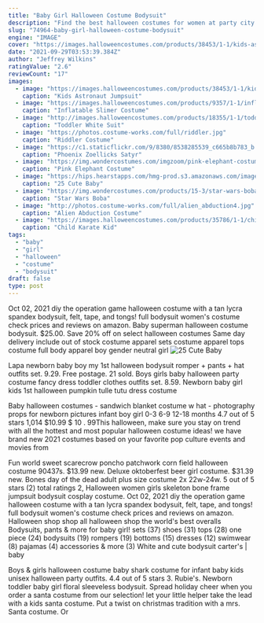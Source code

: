 ```yaml
---
title: "Baby Girl Halloween Costume Bodysuit"
description: "Find the best halloween costumes for women at party city. Find fun, fierce and flirty costume ideas for women at party city! whether youre getting ready for halloween, costume parties or a convention, our selection of female halloween"
slug: "74964-baby-girl-halloween-costume-bodysuit"
engine: "IMAGE"
cover: "https://images.halloweencostumes.com/products/38453/1-1/kids-astronaut-jumpsuit.jpg"
date: "2021-09-29T03:53:39.384Z"
author: "Jeffrey Wilkins"
ratingValue: "2.6"
reviewCount: "17"
images:
  - image: "https://images.halloweencostumes.com/products/38453/1-1/kids-astronaut-jumpsuit.jpg"
    caption: "Kids Astronaut Jumpsuit"
  - image: "https://images.halloweencostumes.com/products/9357/1-1/inflatable-slimer-costume.jpg"
    caption: "Inflatable Slimer Costume"
  - image: "http://images.halloweencostumes.com/products/18355/1-1/toddler-white-suit-costume.jpg"
    caption: "Toddler White Suit"
  - image: "https://photos.costume-works.com/full/riddler.jpg"
    caption: "Riddler Costume"
  - image: "https://c1.staticflickr.com/9/8380/8538285539_c665b8b783_b.jpg"
    caption: "Phoenix Zoellicks Satyr"
  - image: "https://img.wondercostumes.com/imgzoom/pink-elephant-costume-70160.jpg"
    caption: "Pink Elephant Costume"
  - image: "https://hips.hearstapps.com/hmg-prod.s3.amazonaws.com/images/baby-hedgehog-costume-1532550257.jpg?crop=0.6969124133585382xw:1xh;center,top&resize=768:*"
    caption: "25 Cute Baby"
  - image: "https://img.wondercostumes.com/products/15-3/star-wars-boba-fett-bodysuit-costume.jpg"
    caption: "Star Wars Boba"
  - image: "http://photos.costume-works.com/full/alien_abduction4.jpg"
    caption: "Alien Abduction Costume"
  - image: "https://images.halloweencostumes.com/products/35786/1-1/child-karate-kid-skeleton-suit.jpg"
    caption: "Child Karate Kid"
tags:
  - "baby"
  - "girl"
  - "halloween"
  - "costume"
  - "bodysuit"
draft: false
type: post
---
```


Oct 02, 2021 diy the operation game halloween costume with a tan lycra spandex bodysuit, felt, tape, and tongs! full bodysuit women's costume check prices and reviews on amazon. Baby superman halloween costume bodysuit. $25.00. Save 20% off on select halloween costumes  Same day delivery include out of stock costume apparel sets costume apparel tops costume full body apparel boy gender neutral girl
![25 Cute Baby](https://hips.hearstapps.com/hmg-prod.s3.amazonaws.com/images/baby-hedgehog-costume-1532550257.jpg?crop=0.6969124133585382xw:1xh;center,top&resize=768:* "25 Cute Baby")

Lapa newborn baby boy my 1st halloween bodysuit romper + pants + hat outfits set. 9.29. Free postage. 21 sold.  Boys girls baby halloween party costume fancy dress toddler clothes outfits set. 8.59. Newborn baby girl kids 1st halloween pumpkin tulle tutu dress costume
<!--inArticleAds-->

<!--galleryOne-->

Baby halloween costumes - sandwich blanket costume w hat - photography props for newborn pictures infant boy girl 0-3 6-9 12-18 months 4.7 out of 5 stars 1,014 $10.99 $ 10 . 99This halloween, make sure you stay on trend with all the hottest and most popular halloween costume ideas! we have brand new 2021 costumes based on your favorite pop culture events and movies from
<!--inArticleAds-->

<!--galleryTwo-->

Fun world sweet scarecrow poncho patchwork corn field halloween costume 90437s. $13.99 new. Deluxe oktoberfest beer girl costume. $31.39 new. Bones day of the dead adult plus size costume 2x 22w-24w. 5 out of 5 stars (2) total ratings 2,  Halloween women girls skeleton bone frame jumpsuit bodysuit cosplay costume. Oct 02, 2021 diy the operation game halloween costume with a tan lycra spandex bodysuit, felt, tape, and tongs! full bodysuit women's costume check prices and reviews on amazon. Halloween shop shop all halloween shop the world's best overalls  Bodysuits, pants & more for baby girl! sets (37) shoes (31) tops (28) one piece (24) bodysuits (19) rompers (19) bottoms (15) dresses (12) swimwear (8) pajamas (4) accessories & more (3) White and cute bodysuit carter's | baby
<!--galleryThree-->

Boys & girls halloween costume baby shark costume for infant baby kids unisex halloween party outfits. 4.4 out of 5 stars 3. Rubie's.  Newborn toddler baby girl floral sleeveless bodysuit. Spread holiday cheer when you order a santa costume from our selection! let your little helper take the lead with a kids santa costume. Put a twist on christmas tradition with a mrs. Santa costume. Or